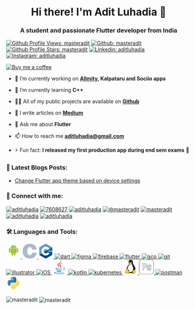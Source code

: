 <h1 align="center">Hi there! I'm Adit Luhadia 👋</h1>
<h3 align="center">A student and passionate Flutter developer from India</h3>

[![Github Profile Views: masteradit](https://komarev.com/ghpvc/?username=masteradit&label=Profile%20views&color=0e75b6&style=flat)](https://github.com/masteradit)
[![Github: masteradit](https://img.shields.io/github/followers/masteradit?label=Follow&style=social)](https://github.com/masteradit)
[![Github Profile Stars: masteradit](https://img.shields.io/github/stars/masteradit?style=social)](https://github.com/masteradit)
[![Linkedin: aditluhadia](https://img.shields.io/badge/-aditluhadia-blue?style=flat&logo=Linkedin&logoColor=white&link=https://www.linkedin.com/in/aditluhadia/)](https://www.linkedin.com/in/aditluhadia/)
[![Instagram: aditluhadia](https://img.shields.io/badge/-aditluhadia-purple?style=flat&logo=Instagram&logoColor=white&link=https://instagram.com/aditluhadia/)](https://instagram.com/aditluhadia/)
<!--[![Twitter: aditluhadia](https://img.shields.io/twitter/follow/aditluhadia?style=social)](https://twitter.com/aditluhadia)-->

[![Buy me a coffee](https://github.com/masteradit/masteradit/blob/master/images/bmc-button.png)](https://www.buymeacoffee.com/aditluhadia)

- 🔭 I’m currently working on **[Allmity](https://play.google.com/store/apps/details?id=com.allmityapp.allmityapp), Kalpataru and Sociio apps**

- 🌱 I’m currently learning **C++**

- 👨‍💻 All of my public projects are available on **[Github](https://github.com/masteradit)**

- 📝 I write articles on **[Medium](https://medium.com/@aditluhadia)**

- 💬 Ask me about **Flutter**

- 📫 How to reach me **aditluhadia@gmail.com**

- ⚡ Fun fact: **I released my first production app during end sem exams** 🙈

### 📕 Latest Blogs Posts:
<!-- BLOG-POST-LIST:START -->
- [Change Flutter app theme based on device settings](https://medium.com/@aditluhadia/change-flutter-app-theme-based-on-device-settings-139d0c32b4a8?source=rss-f91aa4c1135f------2)
<!-- BLOG-POST-LIST:END -->

<h3 align="left">🤝 Connect with me:</h3>
<p align="left">
<!-- <a href="https://twitter.com/aditluhadia" target="blank"><img align="center" src="https://cdn.jsdelivr.net/npm/simple-icons@3.0.1/icons/twitter.svg" alt="aditluhadia" height="30" width="40" /></a>   -->
<a href="https://linkedin.com/in/aditluhadia" target="blank"><img align="center" src="https://cdn.jsdelivr.net/npm/simple-icons@3.0.1/icons/linkedin.svg" alt="aditluhadia" height="30" width="40" /></a>
<a href="https://stackoverflow.com/users/7608627" target="blank"><img align="center" src="https://cdn.jsdelivr.net/npm/simple-icons@3.0.1/icons/stackoverflow.svg" alt="7608627" height="30" width="40" /></a>
<a href="https://instagram.com/aditluhadia" target="blank"><img align="center" src="https://cdn.jsdelivr.net/npm/simple-icons@3.0.1/icons/instagram.svg" alt="aditluhadia" height="30" width="40" /></a>
<a href="https://medium.com/@aditluhadia" target="blank"><img align="center" src="https://cdn.jsdelivr.net/npm/simple-icons@3.0.1/icons/medium.svg" alt="@masteradit" height="30" width="40" /></a>
<a href="https://www.codechef.com/users/masteradit" target="blank"><img align="center" src="https://cdn.jsdelivr.net/npm/simple-icons@3.1.0/icons/codechef.svg" alt="masteradit" height="30" width="40" /></a>
<a href="https://www.hackerrank.com/aditluhadia" target="blank"><img align="center" src="https://cdn.jsdelivr.net/npm/simple-icons@3.0.1/icons/hackerrank.svg" alt="aditluhadia" height="30" width="40" /></a>
<a href="https://codeforces.com/profile/aditluhadia" target="blank"><img align="center" src="https://cdn.jsdelivr.net/npm/simple-icons@3.0.1/icons/codeforces.svg" alt="aditluhadia" height="30" width="40" /></a>
</p>

<h3 align="left">🛠 Languages and Tools:</h3>
<p align="left"> <a href="https://developer.android.com" target="_blank"> <img src="https://raw.githubusercontent.com/devicons/devicon/master/icons/android/android-original-wordmark.svg" alt="android" width="40" height="40"/> </a> <a href="https://www.cprogramming.com/" target="_blank"> <img src="https://raw.githubusercontent.com/devicons/devicon/master/icons/c/c-original.svg" alt="c" width="40" height="40"/> </a> <a href="https://www.w3schools.com/cpp/" target="_blank"> <img src="https://raw.githubusercontent.com/devicons/devicon/master/icons/cplusplus/cplusplus-original.svg" alt="cplusplus" width="40" height="40"/> </a> <a href="https://dart.dev" target="_blank"> <img src="https://www.vectorlogo.zone/logos/dartlang/dartlang-icon.svg" alt="dart" width="40" height="40"/> </a> <a href="https://www.figma.com/" target="_blank"> <img src="https://www.vectorlogo.zone/logos/figma/figma-icon.svg" alt="figma" width="40" height="40"/> </a> <a href="https://firebase.google.com/" target="_blank"> <img src="https://www.vectorlogo.zone/logos/firebase/firebase-icon.svg" alt="firebase" width="40" height="40"/> </a> <a href="https://flutter.dev" target="_blank"> <img src="https://www.vectorlogo.zone/logos/flutterio/flutterio-icon.svg" alt="flutter" width="40" height="40"/> </a> <a href="https://cloud.google.com" target="_blank"> <img src="https://www.vectorlogo.zone/logos/google_cloud/google_cloud-icon.svg" alt="gcp" width="40" height="40"/> </a> <a href="https://git-scm.com/" target="_blank"> <img src="https://www.vectorlogo.zone/logos/git-scm/git-scm-icon.svg" alt="git" width="40" height="40"/> </a> <a href="https://www.adobe.com/in/products/illustrator.html" target="_blank"> <img src="https://www.vectorlogo.zone/logos/adobe_illustrator/adobe_illustrator-icon.svg" alt="illustrator" width="40" height="40"/> </a> <a href="https://developer.apple.com/" target="_blank"> <img src="https://www.vectorlogo.zone/logos/apple/apple-icon.svg" alt="iOS" width="40" height="40"/> </a> <a href="https://www.java.com" target="_blank"> <img src="https://raw.githubusercontent.com/devicons/devicon/master/icons/java/java-original.svg" alt="java" width="40" height="40"/> </a> <a href="https://kotlinlang.org" target="_blank"> <img src="https://www.vectorlogo.zone/logos/kotlinlang/kotlinlang-icon.svg" alt="kotlin" width="40" height="40"/> </a> <a href="https://kubernetes.io" target="_blank"> <img src="https://www.vectorlogo.zone/logos/kubernetes/kubernetes-icon.svg" alt="kubernetes" width="40" height="40"/> </a> <a href="https://www.linux.org/" target="_blank"> <img src="https://raw.githubusercontent.com/devicons/devicon/master/icons/linux/linux-original.svg" alt="linux" width="40" height="40"/> </a> <a href="https://www.photoshop.com/en" target="_blank"> <img src="https://raw.githubusercontent.com/devicons/devicon/master/icons/photoshop/photoshop-line.svg" alt="photoshop" width="40" height="40"/> </a> <a href="https://postman.com" target="_blank"> <img src="https://www.vectorlogo.zone/logos/getpostman/getpostman-icon.svg" alt="postman" width="40" height="40"/> </a> <a href="https://www.python.org" target="_blank"> <img src="https://raw.githubusercontent.com/devicons/devicon/master/icons/python/python-original.svg" alt="python" width="40" height="40"/> </a> </p>

<p><img align="left" src="https://github-readme-stats.vercel.app/api/top-langs?username=masteradit&show_icons=true&locale=en&layout=compact" alt="masteradit" /></p>

<p>&nbsp;<img align="center" src="https://github-readme-stats.vercel.app/api?username=masteradit&show_icons=true&locale=en" alt="masteradit" /></p>
